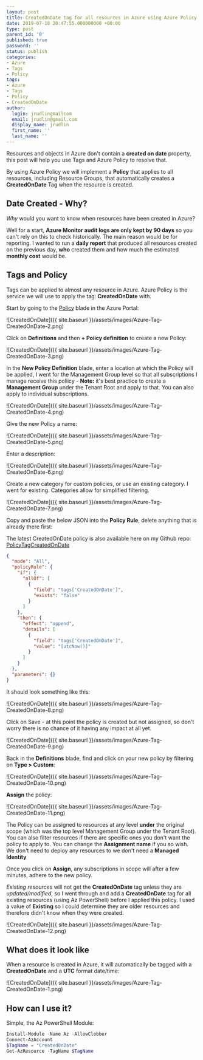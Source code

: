 ```yaml
---
layout: post
title: CreatedOnDate tag for all resources in Azure using Azure Policy
date: 2019-07-18 20:47:55.000000000 +00:00
type: post
parent_id: '0'
published: true
password: ''
status: publish
categories:
- Azure
- Tags
- Policy
tags:
- Azure
- Tags
- Policy
- CreatedOnDate
author:
  login: jrudlingmailcom
  email: jrudlin@gmail.com
  display_name: jrudlin
  first_name: ''
  last_name: ''
---
```

Resources and objects in Azure don't contain a **created on date** property, this post will help you use Tags and Azure Policy to resolve that.

By using Azure Policy we will implement a **Policy** that applies to all resources, including Resource Groups, that automatically creates a **CreatedOnDate** Tag when the resource is created.

## Date Created - Why?

_Why_ would you want to know when resources have been created in Azure?

Well for a start, **Azure Monitor audit logs are only kept by 90 days** so you can't rely on this to check historically.
The main reason would be for reporting. I wanted to run a **daily report** that produced all resources created on the previous day, **who** created them and how much the estimated **monthly cost** would be.

## Tags and Policy

Tags can be applied to almost any resource in Azure. Azure Policy is the service we will use to apply the tag: **CreatedOnDate** with.

Start by going to the [Policy](https://portal.azure.com/#blade/Microsoft_Azure_Policy/PolicyMenuBlade/Overview) blade in the Azure Portal:

![CreatedOnDate]({{ site.baseurl }}/assets/images/Azure-Tag-CreatedOnDate-2.png)

Click on **Definitions** and then **+ Poiicy definition** to create a new Policy:

![CreatedOnDate]({{ site.baseurl }}/assets/images/Azure-Tag-CreatedOnDate-3.png)

In the **New Policy Definition** blade, enter a location at which the Policy will be applied, I went for the Management Group level so that all subscriptions I manage receive this poliicy - **Note:** it's best practice to create a **Management Group** under the Tenant Root and apply to that.
You can also apply to individual subscriptions.

![CreatedOnDate]({{ site.baseurl }}/assets/images/Azure-Tag-CreatedOnDate-4.png)

Give the new Policy a name:

![CreatedOnDate]({{ site.baseurl }}/assets/images/Azure-Tag-CreatedOnDate-5.png)

Enter a description:

![CreatedOnDate]({{ site.baseurl }}/assets/images/Azure-Tag-CreatedOnDate-6.png)

Create a new category for custom policies, or use an existing category. I went for existing. Categories allow for simplified filtering.

![CreatedOnDate]({{ site.baseurl }}/assets/images/Azure-Tag-CreatedOnDate-7.png)

Copy and paste the below JSON into the **Policy Rule**, delete anything that is already there first:

The latest CreatedOnDate policy is also available here on my Github repo: [PolicyTagCreatedOnDate](https://github.com/jrudlin/Azure/blob/master/Policy/PolicyTagCreatedOnDate.json)

```json
{
  "mode": "All",
  "policyRule": {
    "if": {
      "allOf": [
        {
          "field": "tags['CreatedOnDate']",
          "exists": "false"
        }
      ]
    },
    "then": {
      "effect": "append",
      "details": [
        {
          "field": "tags['CreatedOnDate']",
          "value": "[utcNow()]"
        }
      ]
    }
  },
  "parameters": {}
}
```

It should look something like this:

![CreatedOnDate]({{ site.baseurl }}/assets/images/Azure-Tag-CreatedOnDate-8.png)

Click on Save - at this point the policy is created but not assigned, so don't worry there is no chance of it having any impact at all yet.

![CreatedOnDate]({{ site.baseurl }}/assets/images/Azure-Tag-CreatedOnDate-9.png)

Back in the **Definitions** blade, find and click on your new policy by filtering on **Type > Custom**:

![CreatedOnDate]({{ site.baseurl }}/assets/images/Azure-Tag-CreatedOnDate-10.png)

**Assign** the policy:

![CreatedOnDate]({{ site.baseurl }}/assets/images/Azure-Tag-CreatedOnDate-11.png)

The Policy can be assigned to resources at any level **under** the original scope (which was the top level Management Group under the Tenant Root). You can also filter resources if there are specific ones you don't want the policy to apply to.
You can change the **Assignment name** if you so wish.
We don't need to deploy any resources to we don't need a **Managed Identity**

Once you click on **Assign**, any subscriptions in scope will after a few minutes, adhere to the new policy.

_Existing resources_ will not get the **CreatedOnDate** tag unless they are _updated/modified_, so I went through and add a  **CreatedOnDate** tag for all existing resources (using Az PowerShell) before I applied this policy. I used a value of **Existing** so I could determine they are older resources and therefore didn't know when they were created.

![CreatedOnDate]({{ site.baseurl }}/assets/images/Azure-Tag-CreatedOnDate-12.png)

## What does it look like

When a resource is created in Azure, it will automatically be tagged with a **CreatedOnDate** and a **UTC** format date/time:

![CreatedOnDate]({{ site.baseurl }}/assets/images/Azure-Tag-CreatedOnDate-1.png)

## How can I use it?

Simple, the Az PowerShell Module:

```powershell
Install-Module -Name Az -AllowClobber
Connect-AzAccount
$TagName = "CreatedOnDate"
Get-AzResource -TagName $TagName
```
